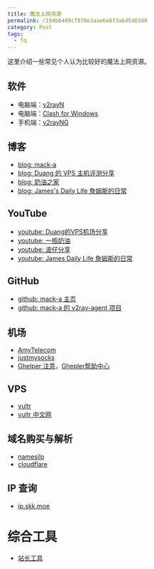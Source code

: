 ```yaml
---
title: 魔法上网资源
permalink: /194b6489cf870e3aae6e0f3a645403d8
category: Post
tags: 
  - fq
---
```


这里介绍一些常见个人认为比较好的魔法上网资源。

<!--more-->

## 软件

- 电脑端：[v2rayN](https://github.com/2dust/v2rayN)
- 电脑端：[Clash for Windows](https://github.com/Fndroid/clash_for_windows_pkg)
- 手机端：[v2rayNG](https://github.com/2dust/v2rayNG)

## 博客

- [blog: mack-a](https://www.v2ray-agent.com/)
- [blog: Duang 的 VPS 主机评测分享](https://duangks.com/)
- [blog: 奶油之家](https://naiyous.com/)
- [blog: James's Daily Life 詹姆斯的日常](https://www.jamesdailylife.com/)

## YouTube

- [youtube: Duang的VPS机场分享](https://www.youtube.com/@duangvps/featured)
- [youtube: 一瓶奶油](https://www.youtube.com/@naiyou)
- [youtube: 波仔分享](https://www.youtube.com/@WebBoZai)
- [youtube: James Daily Life 詹姆斯的日常](https://www.youtube.com/@jamesyt/featured)

## GitHub

- [github: mack-a 主页](https://github.com/mack-a)
- [github: mack-a 的 v2ray-agent 项目](https://github.com/mack-a/v2ray-agent)

## 机场

- [AmyTelecom](https://www.amysecure.com/)
- [justmysocks](https://justmysocks.net/)
- [Ghelper 注意](https://ghelper.net/)，[Ghepler帮助中心](https://help.ghelper.net/)

## VPS

- [vultr](https://www.vultr.com/)
- [vultr 中文网](https://www.vultrcn.com/)

## 域名购买与解析

- [namesilo](https://www.namesilo.com/)
- [cloudflare](https://www.cloudflare.com/)

## IP 查询

- [ip.skk.moe](https://ip.skk.moe/)

# 综合工具

- [站长工具](https://tool.chinaz.com/)
